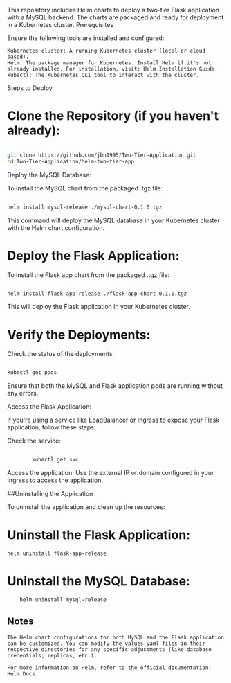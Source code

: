 This repository includes Helm charts to deploy a two-tier Flask application with a MySQL backend. The charts are packaged and ready for deployment in a Kubernetes cluster.
Prerequisites

Ensure the following tools are installed and configured:

    Kubernetes cluster: A running Kubernetes cluster (local or cloud-based).
    Helm: The package manager for Kubernetes. Install Helm if it's not already installed. For installation, visit: Helm Installation Guide.
    kubectl: The Kubernetes CLI tool to interact with the cluster.

Steps to Deploy

# Clone the Repository (if you haven't already):

```bash

git clone https://github.com/jbn1995/Two-Tier-Application.git
cd Two-Tier-Application/helm-two-tier-app
```
Deploy the MySQL Database:

To install the MySQL chart from the packaged .tgz file:

```bash

helm install mysql-release ./mysql-chart-0.1.0.tgz
```
This command will deploy the MySQL database in your Kubernetes cluster with the Helm chart configuration.

# Deploy the Flask Application:

To install the Flask app chart from the packaged .tgz file:

```bash

helm install flask-app-release ./flask-app-chart-0.1.0.tgz
```
This will deploy the Flask application in your Kubernetes cluster.

# Verify the Deployments:

Check the status of the deployments:

```bash

kubectl get pods
```
Ensure that both the MySQL and Flask application pods are running without any errors.

Access the Flask Application:

If you're using a service like LoadBalancer or Ingress to expose your Flask application, follow these steps:

Check the service:

```bash

        kubectl get svc
```
Access the application:
Use the external IP or domain configured in your Ingress to access the application.

##Uninstalling the Application

To uninstall the application and clean up the resources:

# Uninstall the Flask Application:

``` bash
helm uninstall flask-app-release
```
# Uninstall the MySQL Database:

```bash
    helm uninstall mysql-release
```
## Notes

    The Helm chart configurations for both MySQL and the Flask application can be customized. You can modify the values.yaml files in their respective directories for any specific adjustments (like database credentials, replicas, etc.).

    For more information on Helm, refer to the official documentation: Helm Docs.
